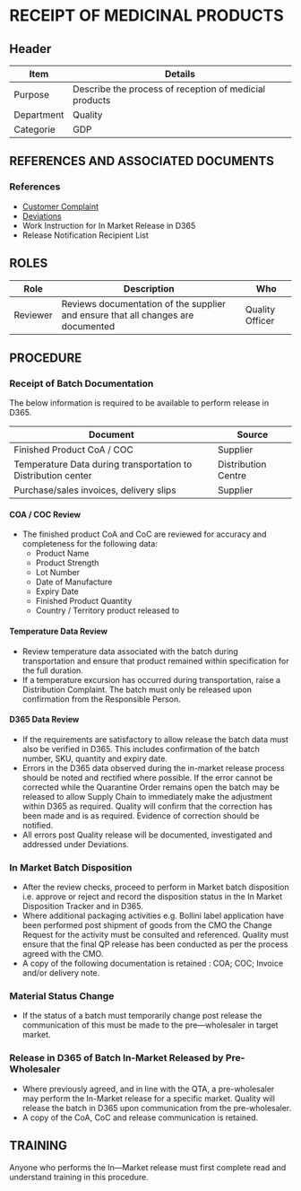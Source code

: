 # RECEIPT OF MEDICINAL PRODUCTS

## Header


|Item          |Details                                                                                                                                                                                                                                                                                            | 
|--------------|-------------------------------------------------------------------------------------------------------------------------------------------------| 
|Purpose       |Describe the process of reception of medicial products                                                                                           |
|Department    |Quality                                                                                                                                                                                                                                                                                            |   
|Categorie     |GDP         

## REFERENCES AND ASSOCIATED DOCUMENTS

### References

* [Customer Complaint][ZIWKI] 
* [Deviations][XCEUG]
* Work Instruction for In Market Release in D365
* Release Notification Recipient List

## ROLES

Role     |   Description    |   Who
------   |   --------       |  ----
Reviewer | Reviews documentation of the supplier and ensure that all changes are documented | Quality Officer

## PROCEDURE

### Receipt of Batch Documentation
The below information is required to be available to perform release in D365.

| Document                                                       | Source              |
| -------------------------------------------------------------- | ------------------- |
| Finished Product CoA / COC                                     | Supplier            |
| Temperature Data during transportation to Distribution center  | Distribution Centre | 
| Purchase/sales invoices, delivery slips                        | Supplier            |

#### COA / COC Review

* The finished product CoA and CoC are reviewed for accuracy and completeness for the following data:
  * Product Name
  * Product Strength
  * Lot Number
  * Date of Manufacture
  * Expiry Date
  * Finished Product Quantity
  * Country / Territory product released to

#### Temperature Data Review
* Review temperature data associated with the batch during transportation and ensure that product remained within specification for the full duration.
* If a temperature excursion has occurred during transportation, raise a Distribution Complaint. The batch must only be released upon confirmation from the Responsible Person.

#### D365 Data Review
* If the requirements are satisfactory to allow release the batch data must also be verified in D365. This includes confirmation of the batch number, SKU, quantity and expiry date.
* Errors in the D365 data observed during the in-market release process should be noted and rectified where possible. If the error cannot be corrected while the Quarantine Order remains open the batch may be released to allow Supply Chain to immediately make the adjustment within D365 as required. Quality will confirm that the correction has been made and is as required. Evidence of correction should be notified.
* All errors post Quality release will be documented, investigated and addressed under Deviations.

### In Market Batch Disposition
* After the review checks, proceed to perform in Market batch disposition i.e. approve or reject and record the disposition status in the In Market Disposition Tracker and in D365.
* Where additional packaging activities e.g. Bollini label application have been performed post shipment of goods from the CMO the Change Request for the activity must be consulted and referenced. Quality must ensure that the final QP release has been conducted as per the process agreed with the CMO.
* A copy of the following documentation is retained : COA; COC; Invoice and/or delivery note.

### Material Status Change
* If the status of a batch must temporarily change post release the communication of this must be made to the pre—wholesaler in target market.

### Release in D365 of Batch ln-Market Released by Pre-Wholesaler 
* Where previously agreed, and in line with the QTA, a pre-wholesaler may perform the In-Market release for a specific market. Quality will release the batch in D365 upon communication from the pre-wholesaler.
* A copy of the CoA, CoC and release communication is retained.

## TRAINING
Anyone who performs the In—Market release must first complete read and understand training in this procedure.

[GMP Guidelines]: https://ec.europa.eu/health/documents/eudralex/vol-4_en]
[GDP Guidelines]: https://eur-lex.europa.eu/LexUriServ/LexUriServ.do?uri=OJ:C:2013:343:0001:0014:EN:PDF
[AMXWS]: /procedures/Procedure_GDP_AMXWS_Management_of_Standard_Operating_Procedures.md
[XIDEX]: /procedures/Procedure_GDP_XIDEX_Responsible_Person.md
[BWRPX]: /procedures/Procedure_GDP_BWRPX_Documentation_Control.md
[XCEUG]: /procedures/Procedure_GDP_XCEUG_Deviations.md
[UYNEF]: /procedures/Procedure_GDP_UYNEF_Change_control.md
[OZCFN]: /procedures/Procedure_GDP_OZCFN_Management_review_and_monitoring.md
[LBHIY]: /procedures/Procedure_GDP_LBHIY_Quality_Risk_Management.md
[ZWJPR]: /procedures/Procedure_GDP_ZWJPR_Training.md
[VQICE]: /procedures/Procedure_GDP_VQICE_Receipt_of_medicinal_products.md
[AGTXC]: /procedures/Procedure_GDP_AGTXC_Establishing_the_authority_of_suppliers_to_supply_medicinal_products.md
[ZIWKI]: /procedures/Procedure_GDP_ZIWKI_Customer_complaints.md
[VOZWP]: /procedures/Procedure_GDP_VOZWP_Recall_procedure.md
[HBQIN]: /procedures/Procedure_GDP_HBQIN_Outsourced_activities.md
[GMQHI]: /procedures/Procedure_GDP_GMQHI_Self-inspections.md
[VTOMR]: /procedures/Procedure_GDP_VTOMR_Falsified_Medicinal_Products.md
[BMAXZ]: /procedures/Procedure_GDP_BMAXZ_Medicinal_Product_Returns.md
[YUISV]: /procedures/Procedure_GDP_YUISV_CAPA.md
[QEAIC]: /procedures/Document_QEAIC_Glossary.md
[GGNHM]: /procedures/Procedure_GDP_GGNHM_Reporting_of_Adverse_Events.md
